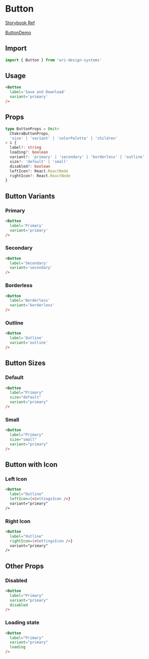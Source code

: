 # Button

[Storybook Ref](https://wri.github.io/wri-design-systems/?path=/docs/button--docs)

[ButtonDemo](https://github.com/wri/wri-design-systems/blob/main/src/components/Button/ButtonDemo.tsx)

## Import

```js
import { Button } from 'wri-design-systems'
```

## Usage

```html
<Button
  label='Save and Download'
  variant='primary'
/>
```

## Props

```ts
type ButtonProps = Omit<
  ChakraButtonProps,
  'size' | 'variant' | 'colorPalette' | 'children'
> & {
  label?: string
  loading?: boolean
  variant?: 'primary' | 'secondary' | 'borderless' | 'outline'
  size?: 'default' | 'small'
  disabled?: boolean
  leftIcon?: React.ReactNode
  rightIcon?: React.ReactNode
}
```

## Button Variants

### Primary

```html
<Button
  label='Primary'
  variant='primary'
/>
```

### Secondary

```html
<Button
  label='Secondary'
  variant='secondary'
/>
```

### Borderless

```html
<Button
  label='Borderless'
  variant='borderless'
/>
```

### Outline

```html
<Button
  label='Outline'
  variant='outline'
/>
```

## Button Sizes

### Default

```html
<Button
  label="Primary"
  size="default"
  variant="primary"
/>
```

### Small

```html
<Button
  label="Primary"
  size="small"
  variant="primary"
/>
```

## Button with Icon

### Left Icon

```html
<Button
  label="Outline"
  leftIcon={<SettingsIcon />}
  variant="primary"
/>
```

### Right Icon

```html
<Button
  label="Outline"
  rightIcon={<SettingsIcon />}
  variant="primary"
/>
```

## Other Props

### Disabled

```html
<Button
  label="Primary"
  variant="primary"
  disabled
/>
```

### Loading state

```html
<Button
  label="Primary"
  variant="primary"
  loading
/>
```
